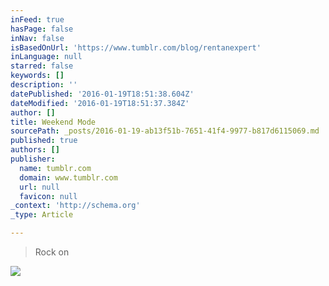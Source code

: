 ```yaml
---
inFeed: true
hasPage: false
inNav: false
isBasedOnUrl: 'https://www.tumblr.com/blog/rentanexpert'
inLanguage: null
starred: false
keywords: []
description: ''
datePublished: '2016-01-19T18:51:38.604Z'
dateModified: '2016-01-19T18:51:37.384Z'
author: []
title: Weekend Mode
sourcePath: _posts/2016-01-19-ab13f51b-7651-41f4-9977-b817d6115069.md
published: true
authors: []
publisher:
  name: tumblr.com
  domain: www.tumblr.com
  url: null
  favicon: null
_context: 'http://schema.org'
_type: Article

---
```

> Rock on

![](https://s3-us-west-2.amazonaws.com/the-grid-img/p/62c80aad8d0ca56d231134c6d7ab19094a91ee81.gif)